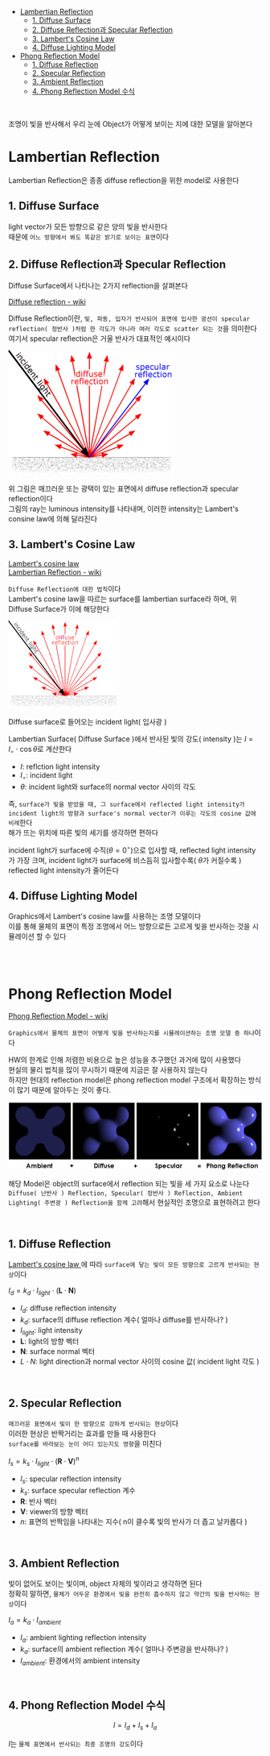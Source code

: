 - [Lambertian Reflection](#lambertian-reflection)
  - [1. Diffuse Surface](#1-diffuse-surface)
  - [2. Diffuse Reflection과 Specular Reflection](#2-diffuse-reflection과-specular-reflection)
  - [3. Lambert's Cosine Law](#3-lamberts-cosine-law)
  - [4. Diffuse Lighting Model](#4-diffuse-lighting-model)
- [Phong Reflection Model](#phong-reflection-model)
  - [1. Diffuse Reflection](#1-diffuse-reflection)
  - [2. Specular Reflection](#2-specular-reflection)
  - [3. Ambient Reflection](#3-ambient-reflection)
  - [4. Phong Reflection Model 수식](#4-phong-reflection-model-수식)

<br>

조명이 빛을 반사해서 우리 눈에 Object가 어떻게 보이는 지에 대한 모델을 알아본다<br>

# Lambertian Reflection
Lambertian Reflection은 종종 diffuse reflection을 위한 model로 사용한다<br>

## 1. Diffuse Surface
light vector가 모든 방향으로 같은 양의 빛을 반사한다<br>
때문에 `어느 방향에서 봐도 똑같은 밝기로 보이는 표면`이다<br>

## 2. Diffuse Reflection과 Specular Reflection
Diffuse Surface에서 나타나는 2가지 reflection을 살펴본다<br>

[ Diffuse reflection - wiki ](https://en.wikipedia.org/wiki/Diffuse_reflection)<br>

Diffuse Reflection이란, `빛, 파동, 입자가 반사되어 표면에 입사한 광선이 specular reflection( 정반사 )처럼 한 각도가 아니라 여러 각도로 scatter 되는 것`을 의미한다<br>
여기서 specular reflection은 거울 반사가 대표적인 예시이다<br>

![alt text](Images/PhongModel/diffuse_surface.png)<br>

위 그림은 매끄러운 또는 광택이 있는 표면에서 diffuse reflection과 specular reflection이다<br>
그림의 ray는 luminous intensity를 나타내며, 이러한 intensity는 Lambert's consine law에 의해 달라진다<br>

## 3. Lambert's Cosine Law
[ Lambert's cosine law ](https://en.wikipedia.org/wiki/Lambert%27s_cosine_law)<br>
[ Lambertian Reflection - wiki ](https://en.wikipedia.org/wiki/Lambertian_reflectance)<br>

`Diffuse Reflection에 대한 법칙`이다<br>
Lambert's cosine law을 따르는 surface를 lambertian surface라 하며, 위 Diffuse Surface가 이에 해당한다<Br>

![alt text](Images/PhongModel/lambertian_reflection.png)<br>

Diffuse surface로 들어오는 incident light( 입사광 )

Lambertian Surface( Diffuse Surface )에서 반사된 빛의 강도( intensity )는 $I = I_\circ \cdot \cos \theta$로 계산한다<br>
- $I$: reflction light intensity
- $I_\circ$: incident light
- $\theta$: incident light와 surface의 normal vector 사이의 각도

즉, `surface가 빛을 받았을 때, 그 surface에서 reflected light intensity가 incident light의 방향과 surface's normal vector가 이루는 각도의 cosine 값에 비례`한다<br>
해가 뜨는 위치에 따른 빛의 세기를 생각하면 편하다<br>

incident light가 surface에 수직($\theta = 0^\circ$)으로 입사할 때, reflected light intensity가 가장 크며, incident light가 surface에 비스듬히 입사할수록( $\theta$가 커질수록 ) reflected light intensity가 줄어든다<br>

## 4. Diffuse Lighting Model
Graphics에서 Lambert's cosine law를 사용하는 조명 모델이다<br>
이를 통해 물체의 표면이 특정 조명에서 어느 방향으로든 고르게 빛을 반사하는 것을 시뮬레이션 할 수 있다<br>


<br><br>


# Phong Reflection Model
[ Phong Reflection Model - wiki ](https://en.wikipedia.org/wiki/Phong_reflection_model)<br>

`Graphics에서 물체의 표면이 어떻게 빛을 반사하는지를 시뮬레이션하는 조명 모델 중 하나`이다<br>

HW의 한계로 인해 저렴한 비용으로 높은 성능을 추구했던 과거에 많이 사용했다<br>
현실의 물리 법칙을 많이 무시하기 때문에 지금은 잘 사용하지 않는다<br>
하지만 현대의 reflection model은 phong reflection model 구조에서 확장하는 방식이 많기 때문에 알아두는 것이 좋다.<br>

![alt text](Images/PhongModel/phong_reflection_model.png)<br>

해당 Model은 object의 surface에서 reflection 되는 빛을 세 가지 요소로 나눈다<br>
`Diffuse( 난반사 ) Reflection, Specular( 정반사 ) Reflection, Ambient Lighting( 주변광 ) Reflection을 함께 고려`해서 현실적인 조명으로 표현하려고 한다<br>

<br>

## 1. Diffuse Reflection
[ Lambert's cosine law ](#3-lamberts-cosine-law)에 따라 `surface에 닿는 빛이 모든 방향으로 고르게 반사되는 현상`이다<br>

$I_d = k_d \cdot I_{light} \cdot (\mathbf{L} \cdot \mathbf{N})$<br>

- $I_d$: diffuse reflection intensity
- $k_d$: surface의 diffuse reflection 계수( 얼마나 diffuse를 반사하나? )
- $I_{light}$: light intensity
- $\mathbf{L}$: light의 방향 벡터
- $\mathbf{N}$: surface normal 벡터
- $L \cdot N$: light direction과 normal vector 사이의 cosine 값( incident light 각도 )

<br>

## 2. Specular Reflection
`매끄러운 표면에서 빛이 한 방향으로 강하게 반사되는 현상`이다<br>
이러한 현상은 반짝거리는 효과를 만들 때 사용한다<br>
`surface를 바라보는 눈이 어디 있는지도 영향`을 미친다<br>

$I_s = k_s \cdot I_{light} \cdot (\mathbf{R} \cdot \mathbf{V})^n$

- $I_s$: specular reflection intensity
- $k_s$: surface specular reflection 계수
- $\mathbf{R}$: 반사 벡터
- $\mathbf{V}$: viewer의 방향 벡터
- $n$: 표면의 반짝임을 나타내는 지수( n이 클수록 빛의 반사가 더 좁고 날카롭다 )

<br>

## 3. Ambient Reflection
빛이 없어도 보이는 빛이며, object 자체의 빛이라고 생각하면 된다<br>
정확히 말하면, `물체가 어두운 환경에서 빛을 완전히 흡수하지 않고 약간의 빛을 반사하는 현상`이다<br>

$I_a = k_a \cdot I_{ambient}$<br>

- $I_a$: ambient lighting reflection intensity
- $k_a$: surface의 ambient reflection 계수( 얼마나 주변광을 반사하나? )
- $I_{ambient}$: 환경에서의 ambient intensity

<br>

## 4. Phong Reflection Model 수식
$$I = I_d + I_s + I_a$$

$I$는 `물체 표면에서 반사되는 최종 조명의 강도`이다<br>